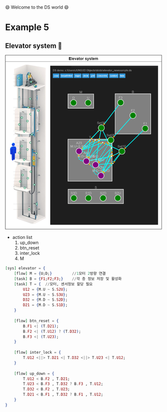 :smile: Welcome to the DS world  :smile:
# Example 5 

## Elevator system :jeans:


 ![AAA](./png/tu1.dio.png)
 
  - action list 
    1. up_down
    2. btn_reset
    3. inter_lock
    4. M


```ex
[sys] elevator = {
    [flow] M = {U;D;}         //1모터 2방향 연결
    [task] B = {F1;F2;F3;}    //각 층 정보 저장 및 활성화
    [task] T = {  //모터, 센서정보 할당 필요 
        U12 = {M.U ~ S.S2U};
        U23 = {M.U ~ S.S3U};
        D32 = {M.D ~ S.S2D};
        D21 = {M.D ~ S.S1D};
    }

    [flow] btn_reset = {
        B.F1 <| (T.D21);
        B.F2 <| (T.U12) ? (T.D32);
        B.F3 <| (T.U23);
    }

    [flow] inter_lock = {
        T.U12 <||> T.D21 <| T.D32 <||> T.U23 <| T.U12;    
    }

    [flow] up_down = {
        T.U12 < B.F2 , T.D21;
        T.U23 < B.F3 , T.D32 ? B.F3 , T.U12;
        T.D32 < B.F2 , T.U23;
        T.D21 < B.F1 , T.D32 ? B.F1 , T.U12;
    }
}




```
